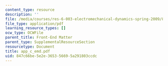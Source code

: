 ```yaml
---
content_type: resource
description: ''
file: /media/courses/res-6-003-electromechanical-dynamics-spring-2009/847c66be5e2e365356695a291803ccdc_app_c_emd.pdf
file_type: application/pdf
learning_resource_types: []
ocw_type: OCWFile
parent_title: Front-End Matter
parent_type: SupplementalResourceSection
resourcetype: Document
title: app_c_emd.pdf
uid: 847c66be-5e2e-3653-5669-5a291803ccdc
---
```

